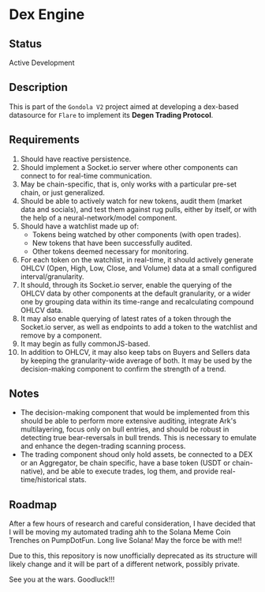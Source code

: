 # Dex Engine

## Status

Active Development

## Description

This is part of the `Gondola V2` project aimed at developing a dex-based datasource for `Flare` to implement its **Degen Trading Protocol**.

## Requirements

1. Should have reactive persistence.
2. Should implement a Socket.io server where other components can connect to for real-time communication.
3. May be chain-specific, that is, only works with a particular pre-set chain, or just generalized.
4. Should be able to actively watch for new tokens, audit them (market data and socials), and test them against rug pulls, either by itself, or with the help of a neural-network/model component.
5. Should have a watchlist made up of:
    - Tokens being watched by other components (with open trades).
    - New tokens that have been successfully audited.
    - Other tokens deemed necessary for monitoring.
6. For each token on the watchlist, in real-time, it should actively generate OHLCV (Open, High, Low, Close, and Volume) data at a small configured interval/granularity.
7. It should, through its Socket.io server, enable the querying of the OHLCV data by other components at the default granularity, or a wider one by grouping data within its time-range and recalculating compound OHLCV data.
8. It may also enable querying of latest rates of a token through the Socket.io server, as well as endpoints to add a token to the watchlist and remove by a component.
9. It may begin as fully commonJS-based.
10. In addition to OHLCV, it may also keep tabs on Buyers and Sellers data by keeping the granularity-wide average of both. It may be used by the decision-making component to confirm the strength of a trend.

## Notes

-  The decision-making component that would be implemented from this should be able to perform more extensive auditing, integrate Ark's multilayering, focus only on bull entries, and should be robust in detecting true bear-reversals in bull trends. This is necessary to emulate and enhance the degen-trading scanning process.
- The trading component shoud only hold assets, be connected to a DEX or an Aggregator, be chain specific, have a base token (USDT or chain-native), and be able to execute trades, log them, and provide real-time/historical stats.


## Roadmap

After a few hours of research and careful consideration, I have decided that I will be moving my automated trading ahh to the Solana Meme Coin Trenches on PumpDotFun. Long live Solana! May the force be with me!!

Due to this, this repository is now unofficially deprecated as its structure will likely change and it will be part of a different network, possibly private.

See you at the wars. Goodluck!!!
